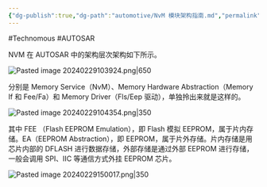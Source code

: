 ```yaml
---
{"dg-publish":true,"dg-path":"automotive/NvM 模块架构指南.md","permalink":"/automotive/NvM 模块架构指南/","created":"2024-02-29T10:33:35.000+08:00","updated":"2025-04-02T15:27:04.772+08:00"}
---
```


#Technomous #AUTOSAR 

NVM 在 AUTOSAR 中的架构层次架构如下所示。

![Pasted image 20240229103924.png|650](/img/user/0.Asset/resource/Pasted%20image%2020240229103924.png)

分别是 Memory Service（NvM）、Memory Hardware Abstraction（Memory If 和 Fee/Fa）和 Memory Driver（Fls/Eep 驱动），单独拎出来就是这样的。

![Pasted image 20240229104354.png|350](/img/user/0.Asset/resource/Pasted%20image%2020240229104354.png)

其中 FEE （Flash EEPROM Emulation），即 Flash 模拟 EEPROM，属于片内存储。EA（EEPROM Abstraction），即 EEPROM，属于片外存储。片内存储是用芯片内部的 DFLASH 进行数据存储，外部存储是通过外部 EEPROM 进行存储，一般会调用 SPI、IIC 等通信方式外挂 EEPROM 芯片。

![Pasted image 20240229150017.png|350](/img/user/0.Asset/resource/Pasted%20image%2020240229150017.png)
